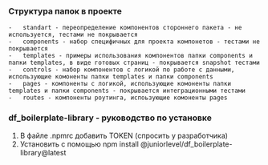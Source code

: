 ### Структура папок в проекте

    -   standart - переопределение компонентов стороннего пакета - не используется, тестами не покрывается
    -   components - набор специфичных для проекта компонетов - тестами не покрывается
    -   templates - примеры использования компонентов папки components и папки templates, в виде готовых страниц - покрывается snapshot тестами
    -   controls - набор компонентов с логикой по работе с данными, использующие комоненты папки templates и папки components
    -   pages - компоненты с логикой, использующие комоненты папки templates и папки components - покрывается интеграционными тестами
    -   routes - компоненты роутинга, испоьзующие комоненты pages

### df_boilerplate-library - руководство по установке

1. В файле .npmrc добавить TOKEN (спросить у разработчика)
2. Установить с помощью npm install @juniorlevel/df_boilerplate-library@latest

